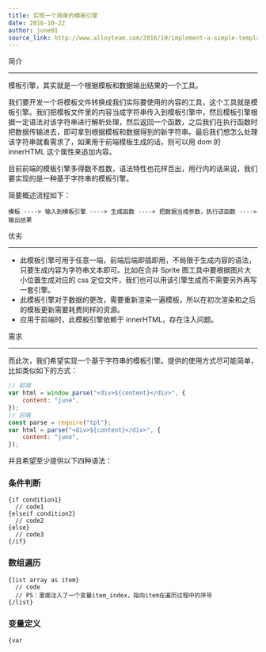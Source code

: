 ```yaml
---
title: 实现一个简单的模板引擎
date: 2016-10-22
author: june01
source_link: http://www.alloyteam.com/2016/10/implement-a-simple-template-engine/
---
```


<!-- {% raw %} - for jekyll -->

简介  

* * *

模板引擎，其实就是一个根据模板和数据输出结果的一个工具。

我们要开发一个将模板文件转换成我们实际要使用的内容的工具，这个工具就是模板引擎。我们把模板文件里的内容当成字符串传入到模板引擎中，然后模板引擎根据一定语法对该字符串进行解析处理，然后返回一个函数，之后我们在执行函数时把数据传输进去，即可拿到根据模板和数据得到的新字符串。最后我们想怎么处理该字符串就看需求了，如果用于前端模板生成的话，则可以用 dom 的 innerHTML 这个属性来追加内容。

目前前端的模板引擎多得数不胜数，语法特性也花样百出，用行内的话来说，我们要实现的是一种基于字符串的模板引擎。

简要概述流程如下：

    模板 ----> 输入到模板引擎 ----> 生成函数 ----> 把数据当成参数，执行该函数 ----> 输出结果

优劣  

* * *

-   此模板引擎可用于任意一端，前端后端即插即用，不局限于生成内容的语法，只要生成内容为字符串文本即可。比如在合并 Sprite 图工具中要根据图片大小位置生成对应的 css 定位文件，我们也可以用该引擎生成而不需要另外再写一套引擎。
-   此模板引擎对于数据的更改，需要重新渲染一遍模板，所以在初次渲染和之后的模板更新需要耗费同样的资源。
-   应用于前端时，此模板引擎依赖于 innerHTML，存在注入问题。

需求  

* * *

而此次，我们希望实现一个基于字符串的模板引擎。提供的使用方式尽可能简单，比如类似如下的方式：

```javascript
// 前端
var html = window.parse("<div>${content}</div>", {
    content: "june",
});
// 后端
const parse = require("tpl");
var html = parse("<div>${content}</div>", {
    content: "june",
});
```

并且希望至少提供以下四种语法：

### 条件判断

    {if condition1}
      // code1
    {elseif condition2}
      // code2
    {else}
      // code3
    {/if}

### 数组遍历

    {list array as item}
      // code
      // PS：里面注入了一个变量item_index，指向item在遍历过程中的序号
    {/list}

### 变量定义

    {var 


<!-- {% endraw %} - for jekyll -->